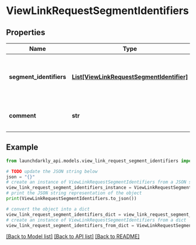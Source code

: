# ViewLinkRequestSegmentIdentifiers


## Properties

Name | Type | Description | Notes
------------ | ------------- | ------------- | -------------
**segment_identifiers** | [**List[ViewLinkRequestSegmentIdentifier]**](ViewLinkRequestSegmentIdentifier.md) | Identifiers of the segments to link/unlink (environmentId and segmentKey) | 
**comment** | **str** | Optional comment for the link/unlink operation | [optional] [default to '']

## Example

```python
from launchdarkly_api.models.view_link_request_segment_identifiers import ViewLinkRequestSegmentIdentifiers

# TODO update the JSON string below
json = "{}"
# create an instance of ViewLinkRequestSegmentIdentifiers from a JSON string
view_link_request_segment_identifiers_instance = ViewLinkRequestSegmentIdentifiers.from_json(json)
# print the JSON string representation of the object
print(ViewLinkRequestSegmentIdentifiers.to_json())

# convert the object into a dict
view_link_request_segment_identifiers_dict = view_link_request_segment_identifiers_instance.to_dict()
# create an instance of ViewLinkRequestSegmentIdentifiers from a dict
view_link_request_segment_identifiers_from_dict = ViewLinkRequestSegmentIdentifiers.from_dict(view_link_request_segment_identifiers_dict)
```
[[Back to Model list]](../README.md#documentation-for-models) [[Back to API list]](../README.md#documentation-for-api-endpoints) [[Back to README]](../README.md)


